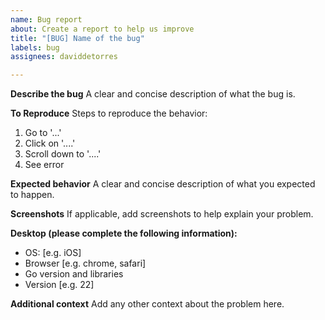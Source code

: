 ```yaml
---
name: Bug report
about: Create a report to help us improve
title: "[BUG] Name of the bug"
labels: bug
assignees: daviddetorres

---
```


**Describe the bug**
A clear and concise description of what the bug is.

**To Reproduce**
Steps to reproduce the behavior:
1. Go to '...'
2. Click on '....'
3. Scroll down to '....'
4. See error

**Expected behavior**
A clear and concise description of what you expected to happen.

**Screenshots**
If applicable, add screenshots to help explain your problem.

**Desktop (please complete the following information):**
 - OS: [e.g. iOS]
 - Browser [e.g. chrome, safari]
 - Go version and libraries
 - Version [e.g. 22]

**Additional context**
Add any other context about the problem here.

